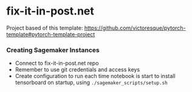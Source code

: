 # fix-it-in-post.net

Project based of this template: https://github.com/victoresque/pytorch-template#pytorch-template-project

### Creating Sagemaker Instances
- Connect to fix-it-in-post.net repo
- Remember to use git credentials and access keys
- Create configuration to run each time notebook is start to install tensorboard on startup, using `./sagemaker_scripts/setup.sh`